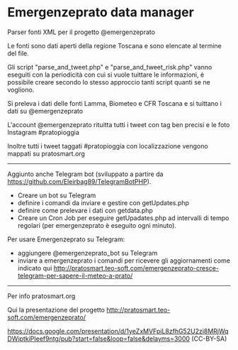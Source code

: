 Emergenzeprato data manager
===========================

Parser fonti XML per il progetto @emergenzeprato

Le fonti sono dati aperti della regione Toscana e sono elencate al termine del file.

Gli script "parse_and_tweet.php" e "parse_and_tweet_risk.php" vanno eseguiti con la periodicità con cui si vuole tuittare le informazioni, è possibile creare secondo lo stesso approccio tanti script quanti se ne vogliono.

Si preleva i dati delle fonti Lamma, Biometeo e CFR Toscana e si tuittano i dati su @emergenzeprato

L'account @emergenzeprato rituitta tutti i tweet con tag ben precisi e le foto Instagram #pratopioggia

Inoltre tutti i tweet taggati #pratopioggia con localizzazione vengono mappati su pratosmart.org

----------

Aggiunto anche Telegram bot (sviluppato a partire da https://github.com/Eleirbag89/TelegramBotPHP). 
- Creare un bot su Telegram 
- definire i comandi da inviare e gestire con getUpdates.php
- definire come prelevare i dati con getdata.php
- Creare un Cron Job per eseguire getUpadates.php ad intervalli di tempo regolari (per emergenzeprato è eseguito ogni minuto).

Per usare Emergenzeprato su Telegram:
- aggiungere  @emergenzeprato_bot su Telegram
- inviare a emergenzeprato i comandi per ricevere gli aggiornamenti come indicato qui http://pratosmart.teo-soft.com/emergenzeprato-cresce-telegram-per-sapere-il-meteo-a-prato/

--------

Per info pratosmart.org

Qui la presentazione del progetto
http://pratosmart.teo-soft.com/emergenzeprato/

https://docs.google.com/presentation/d/1yeZxMVFpiL8zfhG52U2zi8MRjWqDWiptkiPIeef9ntg/pub?start=false&loop=false&delayms=3000 (CC-BY-SA)

